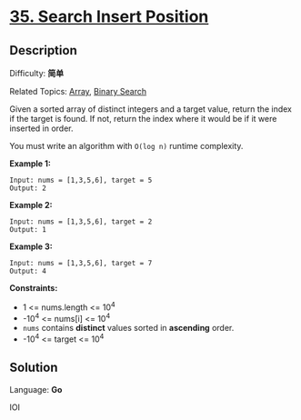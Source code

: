 # [35\. Search Insert Position](https://leetcode.cn/problems/search-insert-position/)

## Description

Difficulty: **简单**  

Related Topics: [Array](https://leetcode.cn/tag/https://leetcode.cn/tag/array//), [Binary Search](https://leetcode.cn/tag/https://leetcode.cn/tag/binary-search//)


Given a sorted array of distinct integers and a target value, return the index if the target is found. If not, return the index where it would be if it were inserted in order.

You must write an algorithm with `O(log n)` runtime complexity.

**Example 1:**

```
Input: nums = [1,3,5,6], target = 5
Output: 2
```

**Example 2:**

```
Input: nums = [1,3,5,6], target = 2
Output: 1
```

**Example 3:**

```
Input: nums = [1,3,5,6], target = 7
Output: 4
```

**Constraints:**

*   1 <= nums.length <= 10<sup>4</sup>
*   -10<sup>4</sup> <= nums[i] <= 10<sup>4</sup>
*   `nums` contains **distinct** values sorted in **ascending** order.
*   -10<sup>4</sup> <= target <= 10<sup>4</sup>


## Solution

Language: **Go**

IOI
